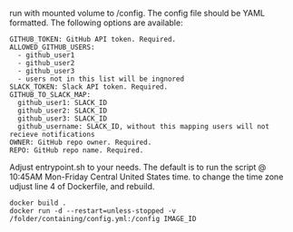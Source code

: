 run with mounted volume to /config. The config file should be YAML formatted. The following options are available:

```
GITHUB_TOKEN: GitHub API token. Required.
ALLOWED_GITHUB_USERS:
  - github_user1
  - github_user2
  - github_user3
  - users not in this list will be ingnored
SLACK_TOKEN: Slack API token. Required.
GITHUB_TO_SLACK_MAP:
  github_user1: SLACK_ID
  github_user2: SLACK_ID
  github_user3: SLACK_ID
  github_username: SLACK_ID, without this mapping users will not recieve notifications
OWNER: GitHub repo owner. Required.
REPO: GitHub repo name. Required.
```

Adjust entrypoint.sh to your needs. The default is to run the script @ 10:45AM Mon-Friday Central United States time.
to change the time zone udjust line 4 of Dockerfile, and rebuild.

```
docker build .
docker run -d --restart=unless-stopped -v /folder/containing/config.yml:/config IMAGE_ID
```
